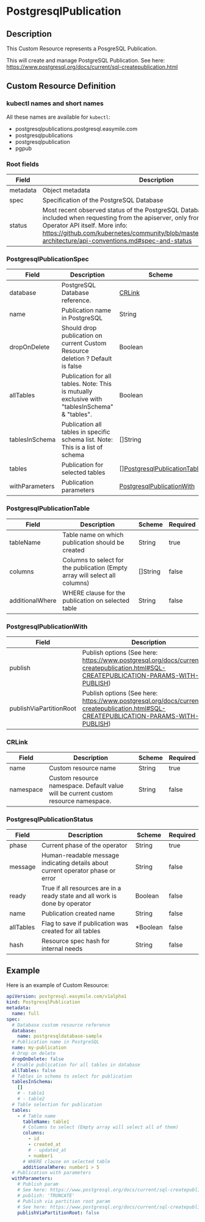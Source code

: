 # PostgresqlPublication

## Description

This Custom Resource represents a PosgreSQL Publication.

This will create and manage PostgreSQL Publication. See here: https://www.postgresql.org/docs/current/sql-createpublication.html

## Custom Resource Definition

### kubectl names and short names

All these names are available for `kubectl`:

- postgresqlpublications.postgresql.easymile.com
- postgresqlpublications
- postgresqlpublication
- pgpub

### Root fields

| Field    | Description                                                                                                                                                                                                                                                                                             | Scheme                                                                                                       | Required |
| -------- | ------------------------------------------------------------------------------------------------------------------------------------------------------------------------------------------------------------------------------------------------------------------------------------------------------- | ------------------------------------------------------------------------------------------------------------ | -------- |
| metadata | Object metadata                                                                                                                                                                                                                                                                                         | [metav1.ObjectMeta](https://kubernetes.io/docs/reference/generated/kubernetes-api/v1.11/#objectmeta-v1-meta) | false    |
| spec     | Specification of the PostgreSQL Database                                                                                                                                                                                                                                                                | [PostgresqlPublicationSpec](#postgresqlpublicationspec)                                                      | true     |
| status   | Most recent observed status of the PostgreSQL Database. Read-only. Not included when requesting from the apiserver, only from the PostgreSQL Operator API itself. More info: https://github.com/kubernetes/community/blob/master/contributors/devel/sig-architecture/api-conventions.md#spec-and-status | [PostgresqlPublicationStatus](#postgresqlpublicationstatus)                                                  | false    |

### PostgresqlPublicationSpec

| Field          | Description                                                                                    | Scheme                                                      | Required |
| -------------- | ---------------------------------------------------------------------------------------------- | ----------------------------------------------------------- | -------- |
| database       | PostgreSQL Database reference.                                                                 | [CRLink](#crlink)                                           | true     |
| name           | Publication name in PostgreSQL                                                                 | String                                                      | true     |
| dropOnDelete   | Should drop publication on current Custom Resource deletion ? Default is false                 | Boolean                                                     | false    |
| allTables      | Publication for all tables. Note: This is mutually exclusive with "tablesInSchema" & "tables". | Boolean                                                     | false    |
| tablesInSchema | Publication all tables in specific schema list. Note: This is a list of schema                 | []String                                                    | false    |
| tables         | Publication for selected tables                                                                | [][PostgresqlPublicationTable](#postgresqlpublicationtable) | false    |
| withParameters | Publication parameters                                                                         | [PostgresqlPublicationWith](#postgresqlpublicationwith)     | false    |

### PostgresqlPublicationTable

| Field           | Description                                                                 | Scheme   | Required |
| --------------- | --------------------------------------------------------------------------- | -------- | -------- |
| tableName       | Table name on which publication should be created                           | String   | true     |
| columns         | Columns to select for the publication (Empty array will select all columns) | []String | false    |
| additionalWhere | WHERE clause for the publication on selected table                          | String   | false    |

### PostgresqlPublicationWith

| Field                   | Description                                                                                                                              | Scheme  | Required |
| ----------------------- | ---------------------------------------------------------------------------------------------------------------------------------------- | ------- | -------- |
| publish                 | Publish options (See here: https://www.postgresql.org/docs/current/sql-createpublication.html#SQL-CREATEPUBLICATION-PARAMS-WITH-PUBLISH) | String  | false    |
| publishViaPartitionRoot | Publish options (See here: https://www.postgresql.org/docs/current/sql-createpublication.html#SQL-CREATEPUBLICATION-PARAMS-WITH-PUBLISH) | Boolean | false    |

### CRLink

| Field     | Description                                                                         | Scheme | Required |
| --------- | ----------------------------------------------------------------------------------- | ------ | -------- |
| name      | Custom resource name                                                                | String | true     |
| namespace | Custom resource namespace. Default value will be current custom resource namespace. | String | false    |

### PostgresqlPublicationStatus

| Field     | Description                                                                     | Scheme    | Required |
| --------- | ------------------------------------------------------------------------------- | --------- | -------- |
| phase     | Current phase of the operator                                                   | String    | true     |
| message   | Human-readable message indicating details about current operator phase or error | String    | false    |
| ready     | True if all resources are in a ready state and all work is done by operator     | Boolean   | false    |
| name      | Publication created name                                                        | String    | false    |
| allTables | Flag to save if publication was created for all tables                          | \*Boolean | false    |
| hash      | Resource spec hash for internal needs                                           | String    | false    |

## Example

Here is an example of Custom Resource:

```yaml
apiVersion: postgresql.easymile.com/v1alpha1
kind: PostgresqlPublication
metadata:
  name: full
spec:
  # Database custom resource reference
  database:
    name: postgresqldatabase-sample
  # Publication name in PostgreSQL
  name: my-publication
  # Drop on delete
  dropOnDelete: false
  # Enable publication for all tables in database
  allTables: false
  # Tables in schema to select for publication
  tablesInSchema:
    []
    # - table1
    # - table2
  # Table selection for publication
  tables:
    - # Table name
      tableName: table1
      # Columns to select (Empty array will select all of them)
      columns:
        - id
        - created_at
        # - updated_at
        - number1
      # WHERE clause on selected table
      additionalWhere: number1 > 5
  # Publication with parameters
  withParameters:
    # Publish param
    # See here: https://www.postgresql.org/docs/current/sql-createpublication.html#SQL-CREATEPUBLICATION-PARAMS-WITH-PUBLISH
    # publish: 'TRUNCATE'
    # Publish via partition root param
    # See here: https://www.postgresql.org/docs/current/sql-createpublication.html#SQL-CREATEPUBLICATION-PARAMS-WITH-PUBLISH
    publishViaPartitionRoot: false
```

